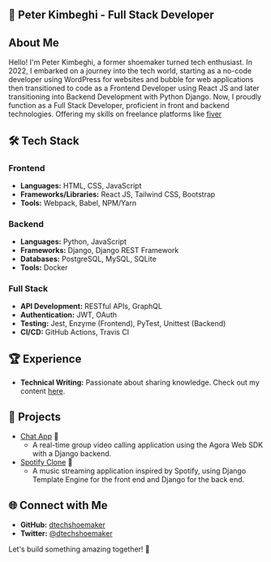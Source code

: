 
## 👞 Peter Kimbeghi - Full Stack Developer

## About Me
Hello! I'm Peter Kimbeghi, a former shoemaker turned tech enthusiast. In 2022, I embarked on a journey into the tech world, starting as a no-code developer using WordPress for websites and bubble for web applications then transitioned to code as a Frontend Developer using React JS and later transitioning into Backend Development with Python Django. Now, I proudly function as a Full Stack Developer, proficient in front and backend technologies. Offering my skills on freelance platforms like [fiver](https://www.fiverr.com/peterkim1)

## 🛠️ Tech Stack
### Frontend
- **Languages:** HTML, CSS, JavaScript
- **Frameworks/Libraries:** React JS, Tailwind CSS, Bootstrap
- **Tools:** Webpack, Babel, NPM/Yarn

### Backend
- **Languages:** Python, JavaScript
- **Frameworks:** Django, Django REST Framework
- **Databases:** PostgreSQL, MySQL, SQLite
- **Tools:** Docker

### Full Stack
- **API Development:** RESTful APIs, GraphQL
- **Authentication:** JWT, OAuth
- **Testing:** Jest, Enzyme (Frontend), PyTest, Unittest (Backend)
- **CI/CD:** GitHub Actions, Travis CI

## 🏆 Experience
- **Technical Writing:** Passionate about sharing knowledge. Check out my content [here](https://github.com/dtechshoemaker).

## 📂 Projects
- [Chat App](https://github.com/dtechshoemaker/chat-app) 📱
  - A real-time group video calling application using the Agora Web SDK with a Django backend.
- [Spotify Clone](https://github.com/dtechshoemaker/spotify-clone) 🎵
  - A music streaming application inspired by Spotify, using Django Template Engine for the front end and Django for the back end.

## 🌐 Connect with Me
- **GitHub:** [dtechshoemaker](https://github.com/dtechshoemaker)
- **Twitter:** [@dtechshoemaker](https://twitter.com/dtechshoemaker)

Let's build something amazing together! 🚀

